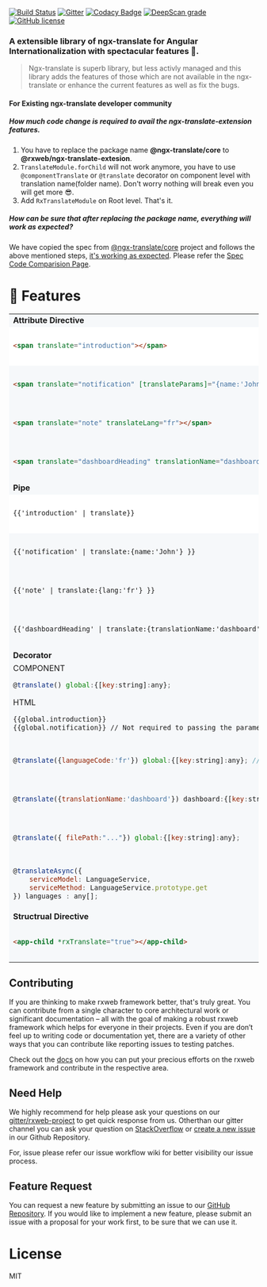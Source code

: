 [![Build Status](https://travis-ci.org/rxweb/rxweb.svg?branch=master)](https://travis-ci.org/rxweb/rxweb)
[![Gitter](https://badges.gitter.im/rx-web/Lobby.svg)](https://gitter.im/rxweb-project/rxweb?utm_source=badge&utm_medium=badge&utm_campaign=pr-badge&utm_content=body_badge)
[![Codacy Badge](https://api.codacy.com/project/badge/Grade/6af5855682524d39a0d88bade210facd)](https://www.codacy.com/app/rxweb/rxweb?utm_source=github.com&amp;utm_medium=referral&amp;utm_content=rxweb/rxweb&amp;utm_campaign=Badge_Grade)
[![DeepScan grade](https://deepscan.io/api/teams/3217/projects/4745/branches/37870/badge/grade.svg)](https://deepscan.io/dashboard#view=project&tid=3217&pid=4745&bid=37870)
[![GitHub license](https://img.shields.io/github/license/rxweb/rxweb.svg)](https://github.com/rxweb/rxweb/blob/master/LICENSE)
	
### A extensible library of ngx-translate for Angular Internationalization with spectacular features 🌈.

> Ngx-translate is superb library, but less activly managed and this library adds the features of those which are not available in the ngx-translate or enhance the current features as well as fix the bugs.

#### For Existing ngx-translate developer community
##### How much code change is required to avail the ngx-translate-extension features.
1. You have to replace the package name <b>@ngx-translate/core</b> to <b>@rxweb/ngx-translate-extesion</b>.
2. ```TranslateModule.forChild``` will not work anymore, you have to use ```@componentTranslate``` or ```@translate``` decorator on component level with translation name(folder name). Don't worry nothing will break even you will get more 😎.
3. Add ```RxTranslateModule``` on Root level.
That's it.
##### How can be sure that after replacing the package name, everything will work as expected?
We have copied the spec from [@ngx-translate/core](https://github.com/ngx-translate/core/tree/master/projects/ngx-translate/core/tests) project and follows the above mentioned steps, [it's working as expected](https://github.com/rxweb/rxweb/tree/master/test/ngx-translate-extension). Please refer the [Spec Code Comparision Page](https://docs.rxweb.io/ngx-translate-extension/comparison/translate-store).

# 💪 Features
<table width="100%" bgcolor="#f6f8fa">
	<tr>
		<td colspan="2"><b>Attribute Directive</b></td>
	</tr>
<tr style="background-color:white!important;">
<td width="80%">

```html
<span translate="introduction"></span>
```
</td>
<td width="20%">
	
[Working Example](https://stackblitz.com)
</td>
</tr>
<tr></tr>
<tr>
<td>
		
```html
<span translate="notification" [translateParams]="{name:'John'}"></span>
```
</td>
<td>
	
[Working Example](https://stackblitz.com)
</td>
</tr>
<tr></tr>
<tr>
<td>
		
```html
<span translate="note" translateLang="fr"></span>
```
</td>
<td>
	
<b>[Working Example](https://stackblitz.com)</b>
</td>
</tr>
<tr></tr>
<tr>
<td>
		
```html
<span translate="dashboardHeading" translationName="dashboard"></span>
```
</td>
<td>
	
<b>[Working Example](https://stackblitz.com)</b>
</td>
</tr>

<tr>
	<td colspan="2"><b>Pipe</b></td>
	</tr>
	
<tr style="background-color:white!important;">
<td width="80%">

```html
{{'introduction' | translate}}
```
</td>
<td width="20%">
	
[Working Example](https://stackblitz.com)
</td>
</tr>
<tr></tr>
<tr>
<td>
		
```html
{{'notification' | translate:{name:'John'} }}
```
</td>
<td>
	
[Working Example](https://stackblitz.com)
</td>
</tr>
<tr></tr>
<tr>
<td>
		
```html
{{'note' | translate:{lang:'fr'} }}
```
</td>
<td>
	
<b>[Working Example](https://stackblitz.com)</b>
</td>
</tr>
<tr></tr>
<tr>
<td>
		
```html
{{'dashboardHeading' | translate:{translationName:'dashboard'} }}
```
</td>
<td>
	
<b>[Working Example](https://stackblitz.com)</b>
</td>
</tr>

<tr>
	<td colspan="2"><b>Decorator</b></td>
</tr>

<tr>
<td>
COMPONENT	
	
```js
@translate() global:{[key:string]:any};
```
HTML

```html
{{global.introduction}}
{{global.notification}} // Not required to passing the parameter, automatically managed.
```
</td>
<td>
	
<b>[Working Example](https://stackblitz.com)</b></td>
</tr>
<tr></tr>
<tr>
<td>
	
```js
@translate({languageCode:'fr'}) global:{[key:string]:any}; // HTML binding is same as above.
```
</td>
<td>

<b>[Working Example](https://stackblitz.com)</b></td>
</tr>

<tr></tr>
<tr>
<td>
	
```js
@translate({translationName:'dashboard'}) dashboard:{[key:string]:any}; 
```
</td>
<td>

<b>[Working Example](https://stackblitz.com)</b></td>
</tr>
<tr></tr>
<tr>
<td>
	
```js
@translate({ filePath:"..."}) global:{[key:string]:any}; 
```
</td>
<td>

<b>[Working Example](https://stackblitz.com)</b></td>
</tr>
<tr></tr>
<tr>
<td>
	
```js
@translateAsync({
    serviceModel: LanguageService,
    serviceMethod: LanguageService.prototype.get
}) languages : any[];
```
</td>
<td>

<b>[Working Example](https://stackblitz.com)</b></td>
</tr>

<tr>
	<td colspan="2"><b>Structrual Directive</b></td>
</tr>
<tr>
<td>
	
```html
<app-child *rxTranslate="true"></app-child>
```
</td>
<td>

<b>[Working Example](https://stackblitz.com)</b></td>
</tr>
</table>



	
## Contributing
If you are thinking to make rxweb framework better, that's truly great. You can contribute from a single character to core architectural work or significant documentation – all with the goal of making a robust rxweb framework which helps for everyone in their projects. Even if you are don’t feel up to writing code or documentation yet, there are a variety of other ways that you can contribute like reporting issues to testing patches.

Check out the <a href="https://docs.rxweb.io/community/where_to_start_contributing">docs</a> on how you can put your precious efforts on the rxweb framework and contribute in the respective area.

## Need Help
We highly recommend for help please ask your questions on our <a href="https://gitter.im/rxweb-project/rxweb?source=orgpage">gitter/rxweb-project</a> to get quick response from us. Otherthan our gitter channel you can ask your question on <a
href="https://stackoverflow.com/search?q=rxweb">StackOverflow</a> or <a href="https://github.com/rxweb/rxweb/issues/new/choose">create a new issue</a> in our Github Repository.

For, issue please refer our issue workflow wiki for better visibility our issue process.

## Feature Request
You can request a new feature by submitting an issue to our <a href="https://github.com/rxweb/rxweb">GitHub Repository</a>. If you would like to implement a new feature, please submit an issue with a proposal for your work first, to be sure that we can use it.

# License
MIT
